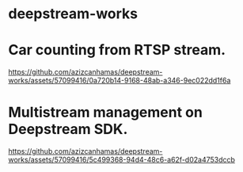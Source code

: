 # deepstream-works


# Car counting from RTSP stream.
https://github.com/azizcanhamas/deepstream-works/assets/57099416/0a720b14-9168-48ab-a346-9ec022dd1f6a


# Multistream management on Deepstream SDK.
https://github.com/azizcanhamas/deepstream-works/assets/57099416/5c499368-94d4-48c6-a62f-d02a4753dccb

